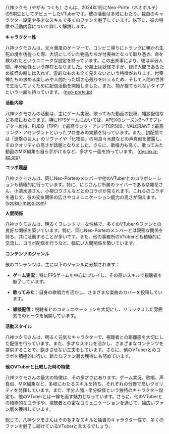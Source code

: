 八神ツクモ（やがみ つくも）さんは、2024年1月にNeo-Porte（ネオポルテ）の5期生としてデビューしたVTuberです。彼の活動は多岐にわたり、独自のキャラクター設定や多才なスキルで多くのファンを魅了しています。以下に、彼の特徴や活動内容について詳しく解説します。

**キャラクター性**

八神ツクモさんは、元々重度のゲーマーで、コンビニ帰りにトラックに轢かれ生死の境を彷徨った際、大切にしていた物品たちが付喪神となって取り憑き、命を救われたというユニークな設定を持っています。この出来事により、彼は半分人間、半分妖怪という存在となりました。分類上は妖怪ですが、ほぼ人間であるため妖怪の輪には入れず、霊的なものも全く見えないという特徴があります。付喪神たちの求める楽しみや人間だった頃の心残りを叶えるため、そして人間の世界で生活していくために配信活動を開始しました。また、物が捨てられないタイプという一面も持っています。 ([neo-porte.jp](https://neo-porte.jp/talent/75/?utm_source=openai))

**活動内容**

八神ツクモさんの活動は、主にゲーム実況、歌ってみた動画の投稿、雑談配信など多岐にわたります。特にFPSゲームにおいては、APEXのシーズン3～7でプレデター維持、PUBG（TPP）で最高ランク・アジアTOP500、VALORANTで最高ランク・アセンダントといったプロ並みの実績を持っています。また、初配信では「進撃の巨人」のリヴァイや「化物語」の阿良々木暦などの声真似を披露し、そのクオリティの高さが話題となりました。さらに、歌唱力も高く、歌ってみた動画のMIX編集も自ら手がけるなど、多才な一面を持っています。 ([dyslexia-az.org](https://dyslexia-az.org/yagamistukumo-zense/?utm_source=openai))

**コラボ履歴**

八神ツクモさんは、同じNeo-Porteのメンバーや他のVTuberとのコラボレーションも積極的に行っています。特に、にじさんじ所属のライバーである奈羅花さん、小清水透さん、小柳ロウさんなどとのコラボが見られます。これらのコラボを通じて、彼の交友関係の広さやコミュニケーション能力の高さが伺えます。 ([youkai-mago.com](https://youkai-mago.com/archives/14038?utm_source=openai))

**人間関係**

八神ツクモさんは、明るくフレンドリーな性格で、多くのVTuberやファンとの良好な関係を築いています。特に、同じNeo-Porteのメンバーとは親密な関係を持ち、共に活動することが多いです。また、他の事務所のVTuberとも積極的に交流し、コラボ配信を行うなど、幅広い人間関係を築いています。

**コンテンツのジャンル**

彼のコンテンツは、主に以下のジャンルに分類されます：

- **ゲーム実況**：特にFPSゲームを中心にプレイし、その高いスキルで視聴者を魅了しています。

- **歌ってみた**：自身の歌唱力を活かし、さまざまな楽曲のカバーを投稿しています。

- **雑談配信**：視聴者とのコミュニケーションを大切にし、リラックスした雰囲気でのトークを展開しています。

**活動スタイル**

八神ツクモさんは、明るく元気なキャラクターで、視聴者との距離感を大切にした配信を行っています。また、多才なスキルを活かし、さまざまなコンテンツを提供することで、飽きさせない工夫をしています。さらに、他のVTuberとのコラボを積極的に行い、新たなファン層の獲得にも努めています。

**他のVTuberと比較した時の特徴**

八神ツクモさんの最大の特徴は、その多才さにあります。ゲーム実況、歌唱、声真似、MIX編集など、多岐にわたるスキルを持ち、それぞれの分野で高いクオリティを発揮しています。また、半分人間・半分妖怪という独特のキャラクター設定も、他のVTuberとは一線を画す魅力となっています。さらに、他のVTuberとの積極的なコラボや、視聴者との密なコミュニケーションを通じて、幅広いファン層を獲得しています。

総じて、八神ツクモさんはその多才なスキルと独自のキャラクター性で、多くのファンを魅了し続けているVTuberと言えるでしょう。 